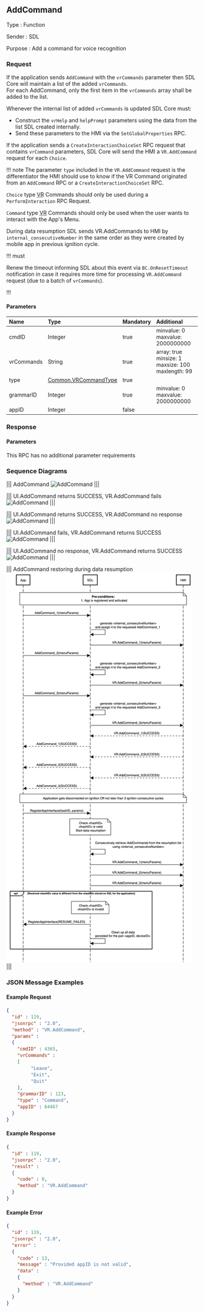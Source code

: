 ## AddCommand

Type
: Function

Sender
: SDL

Purpose
: Add a command for voice recognition

### Request

If the application sends `AddCommand` with the `vrCommands` parameter then SDL Core will maintain a list of the added `vrCommands`.  
For each AddCommand, only the first item in the `vrCommands` array shall be added to the list.

Whenever the internal list of added `vrCommands` is updated SDL Core must:  
* Construct the `vrHelp` and `helpPrompt`  parameters using the data from the list SDL created internally.  
* Send these parameters to the HMI via the `SetGlobalProperties` RPC.

If the application sends a `CreateInteractionChoiceSet` RPC request that contains `vrCommand` parameters, SDL Core will send the HMI a `VR.AddCommand` request for each `Choice`.

!!! note
The parameter `type` included in the `VR.AddCommand` request is the differentiator the HMI should use to know if the VR Command originated from an `AddCommand` RPC or a `CreateInteractionChoiceSet` RPC.

`Choice` type <abbr title="Voice Recognition">VR</abbr> Commands should only be used during a `PerformInteraction` RPC Request.

`Command` type <abbr title="Voice Recognition">VR</abbr> Commands should only be used when the user wants to interact with the App's Menu.

During data resumption SDL sends VR.AddCommands to HMI by `internal_consecutiveNumber` in the same order as they were created by mobile app in previous ignition cycle.

!!! must

Renew the timeout informing SDL about this event via `BC.OnResetTimeout` notification in case it requires more time for processing `VR.AddCommand` request (due to a batch of `vrCommands`).

!!!

#### Parameters

|Name|Type|Mandatory|Additional|
|:---|:---|:--------|:---------|
|cmdID|Integer|true|minvalue: 0<br>maxvalue: 2000000000|
|vrCommands|String|true|array: true<br>minsize: 1<br>maxsize: 100<br>maxlength: 99|
|type|[Common.VRCommandType](../../common/enums/#vrcommandtype)|true||
|grammarID|Integer|true|minvalue: 0<br>maxvalue: 2000000000|
|appID|Integer|false||

### Response

#### Parameters

This RPC has no additional parameter requirements

### Sequence Diagrams

|||
AddCommand
![AddCommand](./assets/AddCommand.png)
|||

|||
UI.AddCommand returns SUCCESS, VR.AddCommand fails
![AddCommand](./assets/AddCommandVRFail.png)
|||

|||
UI.AddCommand returns SUCCESS, VR.AddCommand no response
![AddCommand](./assets/AddCommandNoResponse.png)
|||

|||
UI.AddCommand fails, VR.AddCommand returns SUCCESS
![AddCommand](./assets/AddCommandSuccessUIFail.png)
|||

|||
UI.AddCommand no response, VR.AddCommand returns SUCCESS
![AddCommand](./assets/AddCommandSuccessUINoResponse.png)
|||

|||
AddCommand restoring during data resumption
![AddCommand](./assets/AddCommandResumption.png)
|||

### JSON Message Examples

#### Example Request

```json
{
  "id" : 119,
  "jsonrpc" : "2.0",
  "method" : "VR.AddCommand",
  "params" :
  {
    "cmdID" : 4365,
    "vrCommands" :
    [
         "Leave",
         "Exit",
         "Quit"
    ],
    "grammarID" : 123,
    "type" : "Command",
    "appID" : 64467
  }
}
```

#### Example Response

```json
{
  "id" : 119,
  "jsonrpc" : "2.0",
  "result" :
  {
    "code" : 0,
    "method" : "VR.AddCommand"
  }
}
```

#### Example Error

```json
{
  "id" : 119,
  "jsonrpc" : "2.0",
  "error" :
  {
    "code" : 13,
    "message" : "Provided appID is not valid",
    "data" :
    {
      "method" : "VR.AddCommand"
    }
  }
}
```
